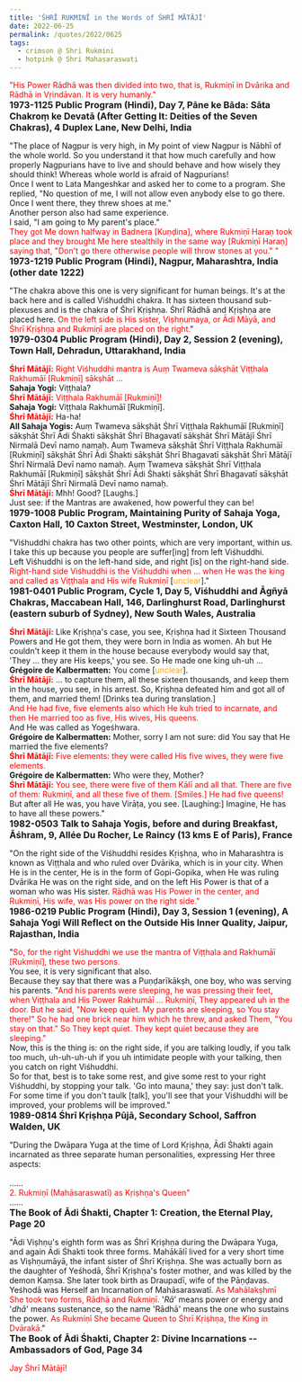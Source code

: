```yaml
---
title: 'ŚHRĪ RUKMINĪ in the Words of ŚHRĪ MĀTĀJĪ'
date: 2022-06-25
permalink: /quotes/2022/0625
tags:
  - crimson @ Shri Rukmini
  - hotpink @ Shri Mahasaraswati
---
```


<div class="para-divider"></div>

<p>
<font color="red">"His Power Rādhā was then divided into two, that is, Rukmiṇī in Dvārika and Rādhā in Vṛindāvan. It is very humanly."</font><br>
<font size="+0"><b>1973-1125 Public Program (Hindi), Day 7, Pāne ke Bāda: Sāta Chakroṃ ke Devatā (After Getting It: Deities of the Seven Chakras), 4 Duplex Lane, New Delhi, India</b></font>
</p>

<div class="para-divider"></div>

<p>
"The place of Nagpur is very high, in My point of view Nagpur is Nābhī of the whole world. So you understand it that how much carefully and how properly Nagpurians have to live and should behave and how wisely they should think! Whereas whole world is afraid of Nagpurians!<br>
Once I went to Lata Mangeshkar and asked her to come to a program. She replied, "No question of me, I will not allow even anybody else to go there. Once I went there, they threw shoes at me."<br> 
Another person also had same experience.<br>
I said, "I am going to My parent's place."<br> 
<font color="red">They got Me down halfway in Badnera [Kuṇḍina], where Rukmiṇī Haraṇ took place and they brought Me here stealthily in the same way [Rukmiṇī Haraṇ] saying that, "Don't go there otherwise people will throw stones at you." "</font><br>
<font size="+0"><b>1973-1219 Public Program (Hindi), Nagpur, Maharashtra, India (other date 1222)</b></font>
</p>

<div class="para-divider"></div>

<p>
"The chakra above this one is very significant for human beings. It's at the back here and is called Viśhuddhi chakra. It has sixteen thousand sub-plexuses and is the chakra of Śhrī Kṛiṣhṇa. Śhrī Rādhā and Kṛiṣhṇa are placed here. <font color="red">On the left side is His sister, Viṣhṇumaya, or Ādi Māyā, and Śhrī Kṛiṣhṇa and Rukmiṇī are placed on the right.</font>"<br>
<font size="+0"><b>1979-0304 Public Program (Hindi), Day 2, Session 2 (evening), Town Hall, Dehradun, Uttarakhand, India</b></font>
</p>

<div class="para-divider"></div>

<p>
<font color="red"><b>Śhrī Mātājī:</b></font> <font color="red">Right Viśhuddhi mantra is Auṃ Twameva sākṣhāt Viṭṭhala Rakhumāī [Rukmiṇī] sākṣhāt ...</font><br>
<b>Sahaja Yogi:</b> Viṭṭhala?<br>
<font color="red"><b>Śhrī Mātājī:</b></font> <font color="red">Viṭṭhala Rakhumāī [Rukmiṇī]!</font><br>
<b>Sahaja Yogi:</b> Viṭṭhala Rakhumāī [Rukmiṇī].<br>
<font color="red"><b>Śhrī Mātājī:</b></font> Ha-ha!<br>
<b>All Sahaja Yogis:</b> Auṃ Twameva sākṣhāt Śhrī Viṭṭhala Rakhumāī [Rukmiṇī] sākṣhāt Śhrī Ādi Śhakti sākṣhāt Śhrī Bhagavatī sākṣhāt Śhrī Mātājī Śhrī Nirmalā Devī namo namaḥ. Auṃ Twameva sākṣhāt Śhrī Viṭṭhala Rakhumāī [Rukmiṇī] sākṣhāt Śhrī Ādi Śhakti sākṣhāt Śhrī Bhagavatī sākṣhāt Śhrī Mātājī Śhrī Nirmalā Devī namo namaḥ. Auṃ Twameva sākṣhāt Śhrī Viṭṭhala Rakhumāī [Rukmiṇī] sākṣhāt Śhrī Ādi Śhakti sākṣhāt Śhrī Bhagavatī sākṣhāt Śhrī Mātājī Śhrī Nirmalā Devī namo namaḥ.<br>
<font color="red"><b>Śhrī Mātājī:</b></font> Mhh! Good? [Laughs.]<br>
Just see: if the Mantras are awakened, how powerful they can be!<br>
<font size="+0"><b>1979-1008 Public Program, Maintaining Purity of Sahaja Yoga, Caxton Hall, 10 Caxton Street, Westminster, London, UK</b></font>
</p>

<div class="para-divider"></div>

<p>
"Viśhuddhi chakra has two other points, which are very important, within us.<br> 
I take this up because you people are suffer[ing] from left Viśhuddhi.<br>
Left Viśhuddhi is on the left-hand side, and right [is] on the right-hand side.<br> 
<font color="red">Right-hand side Viśhuddhi is the Viśhuddhi when ... when He was the king and called as Viṭṭhala and His wife Rukmiṇī</font> [<font color="orange">unclear</font>]."<br>
<font size="+0"><b>1981-0401 Public Program, Cycle 1, Day 5, Viśhuddhi and Āgñyā Chakras, Maccabean Hall, 146, Darlinghurst Road, Darlinghurst (eastern suburb of Sydney), New South Wales, Australia</b></font>
</p>

<div class="para-divider"></div>

<p>
<font color="red"><b>Śhrī Mātājī:</b></font> Like Kṛiṣhṇa's case, you see, Kṛiṣhṇa had it Sixteen Thousand Powers and He got them, they were born in India as women. Ah but He couldn't keep it them in the house because everybody would say that, 'They ... they are His keeps,' you see. So He made one king uh-uh ...<br>
<b>Grégoire de Kalbermatten:</b> You come [<font color="orange">unclear</font>].<br>
<font color="red"><b>Śhrī Mātājī:</b></font> ... to capture them, all these sixteen thousands, and keep them in the house, you see, in his arrest. So, Kṛiṣhṇa defeated him and got all of them, and married them! [Drinks tea during translation.]<br>
<font color="red">And He had five, five elements also which He kuh tried to incarnate, and then He married too as five, His wives, His queens.</font><br>
And He was called as Yogeśhwara.<br>
<b>Grégoire de Kalbermatten:</b> Mother, sorry I am not sure: did You say that He married the five elements?<br>
<font color="red"><b>Śhrī Mātājī:</b></font><font color="red"> Five elements: they were called His five wives, they were five elements.</font><br>
<b>Grégoire de Kalbermatten:</b> Who were they, Mother?<br>
<font color="red"><b>Śhrī Mātājī:</b></font> <font color="red"> You see, there were five of them Kālī and all that. There are five of them: Rukmiṇī, and all these five of them. [Smiles.] He had five queens!</font><br> 
But after all He was, you have Virāṭa, you see. [Laughing:] Imagine, He has to have all these powers."<br>
<font size="+0"><b>1982-0503 Talk to Sahaja Yogis, before and during Breakfast, Āśhram, 9, Allée Du Rocher, Le Raincy (13 kms E of Paris), France</b></font>
</p>

<div class="para-divider"></div>

<p>
"On the right side of the Viśhuddhi resides Kṛiṣhṇa, who in Maharashtra is known as Viṭṭhala and who ruled over Dvārika, which is in your city. When He is in the center, He is in the form of Gopi-Gopika, when He was ruling Dvārika He was on the right side, and on the left His Power is that of a woman who was His sister. <font color="red">Rādhā was His Power in the center, and Rukmiṇī, His wife, was His power on the right side."</font><br>
<font size="+0"><b>1986-0219 Public Program (Hindi), Day 3, Session 1 (evening), A Sahaja Yogi Will Reflect on the Outside His Inner Quality, Jaipur, Rajasthan, India</b></font>
</p>

<div class="para-divider"></div>


<p>
"<font color="red">So, for the right Viśhuddhi we use the mantra of Viṭṭhala and Rakhumāī [Rukmiṇī], these two persons.</font><br>
You see, it is very significant that also.<br>
Because they say that there was a Puṇḍarīkākṣh, one boy, who was serving his parents. "<font color="red">And his parents were sleeping, he was pressing their feet, when Viṭṭhala and His Power Rakhumāī ... Rukmiṇī, They appeared uh in the door. But he said, "Now keep quiet. My parents are sleeping, so You stay there!" So he had one brick near him which he threw, and asked Them, "You stay on that." So They kept quiet. They kept quiet because they are sleeping."</font><br> 
Now, this is the thing is: on the right side, if you are talking loudly, if you talk too much, uh-uh-uh-uh if you uh intimidate people with your talking, then you catch on right Viśhuddhi.<br>
So for that, best is to take some rest, and give some rest to your right Viśhuddhi, by stopping your talk. 'Go into mauna,' they say: just don't talk. For some time if you don't taulk [talk], you'll see that your Viśhuddhi will be improved, your problems will be improved."<br>
<font size="+0"><b>1989-0814 Śhrī Kṛiṣhṇa Pūjā, Secondary School, Saffron Walden, UK</b></font>
</p>

<div class="para-divider"></div>

<p>
"During the Dwāpara Yuga at the time of Lord Kṛiṣhṇa, Ādi Śhakti again incarnated as three separate human personalities, expressing Her three aspects:<br>
<br>
......<br>
<font color="red">2. Rukmiṇī (Mahāsaraswatī) as Kṛiṣhṇa's Queen"</font><br>
......<br>
<font size="+0"><b>The Book of Ādi Śhakti, Chapter 1: Creation, the Eternal Play, Page 20</b></font>
</p>

<div class="para-divider"></div>

<p>
"Ādi Viṣhṇu's eighth form was as Śhrī Kṛiṣhṇa during the Dwāpara Yuga, and again Ādi Śhakti took three forms. Mahākālī lived for a very short time as Viṣhṇumāyā, the infant sister of Śhrī Kṛiṣhṇa. She was actually born as the daughter of Yeśhodā, Śhrī Kṛiṣhṇa's foster mother, and was killed by the demon Kaṃsa. She later took birth as Draupadī, wife of the Pāṇḍavas. Yeśhodā was Herself an Incarnation of Mahāsaraswatī. <font color="red">As Mahālakṣhmī She took two forms, Rādhā and Rukmiṇī.</font> '<i>Rā</i>' means power or energy and '<i>dhā</i>' means sustenance, so the name 'Rādhā' means the one who sustains the power. <font color="red">As Rukmiṇī She became Queen to Śhrī Kṛiṣhṇa, the King in Dvārakā.</font>"<br>
<font size="+0"><b>The Book of Ādi Śhakti, Chapter 2: Divine Incarnations -- Ambassadors of God, Page 34</b></font>
</p>

<div class="para-divider"></div>

<p style="color:red;">Jay Śhrī Mātājī!<br></p>
